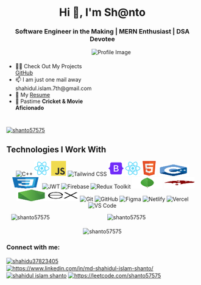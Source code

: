 <h1 align="center">Hi 👋, I'm Sh@nto</h1>

<h3 align="center">Software Engineer in the Making | MERN Enthusiast | DSA Devotee</h3>

<div style="display: flex; align-items: center; justify-content: space-between;">
    <div>
    <ul>
      <li>👨‍💻 Check Out My Projects <a href="https://github.com/Shanto57575">GitHub</a></li>
      <li>📫 I am just one mail away shahidul.islam.7th@gmail.com</li>
      <li>📄 My <a href="https://drive.google.com/file/d/14PZc0XHRW6hxw1pNiWO7d-Hw-k76_-1f/view?usp=sharing">Resume</a></li>
      <li>🎥 Pastime <strong>Cricket & Movie Aficionado</strong></li>
    </ul>
  </div>
    <img src="https://miro.medium.com/v2/resize:fit:1278/1*XC8smpR5WreT96bwSVNzjg.gif" alt="Profile Image" width="300" height="200"/>
</div>

<p align="left" style="margin-top:5px"> <a href="https://github.com/ryo-ma/github-profile-trophy"><img src="https://github-profile-trophy.vercel.app/?username=shanto57575&theme=dracula" alt="shanto57575" /></a> </p>

## Technologies I Work With

<p align="center">
  <img src="https://raw.githubusercontent.com/devicons/devicon/master/icons/cpp/cpp-original.svg" alt="C++" width="40" height="40"/>
  <img src="https://raw.githubusercontent.com/devicons/devicon/master/icons/react/react-original.svg" alt="React" width="40" height="40"/>
  <img src="https://raw.githubusercontent.com/devicons/devicon/master/icons/javascript/javascript-original.svg" alt="JavaScript" width="40" height="40"/>
  <img src="https://www.vectorlogo.zone/logos/tailwindcss/tailwindcss-icon.svg" alt="Tailwind CSS" width="40" height="40"/>
  <img src="https://raw.githubusercontent.com/devicons/devicon/master/icons/bootstrap/bootstrap-plain.svg" alt="Bootstrap" width="40" height="40"/>
  <img src="https://raw.githubusercontent.com/devicons/devicon/master/icons/react/react-original.svg" alt="React" width="40" height="40"/>
  <img src="https://raw.githubusercontent.com/devicons/devicon/master/icons/html5/html5-original.svg" alt="HTML5" width="40" height="40"/>
  <img src="https://raw.githubusercontent.com/devicons/devicon/master/icons/cplusplus/cplusplus-original.svg" alt="C++" width="80" height="30"/>
  <img src="https://raw.githubusercontent.com/devicons/devicon/master/icons/css3/css3-original.svg" alt="CSS3" width="80" height="30"/>
  <img src="https://jwt.io/img/pic_logo.svg" alt="JWT" width="80" height="30"/>
  <img src="https://www.vectorlogo.zone/logos/firebase/firebase-icon.svg" alt="Firebase" width="80" height="30"/>
  <img src="https://raw.githubusercontent.com/reduxjs/redux/master/logo/logo.png" alt="Redux Toolkit" width="80" height="30"/>
  <img src="https://raw.githubusercontent.com/devicons/devicon/master/icons/mongodb/mongodb-original.svg" alt="MongoDB" width="80" height="30"/>
  <img src="https://raw.githubusercontent.com/devicons/devicon/master/icons/mongoose/mongoose-original.svg" alt="Mongoose" width="80" height="30"/>
  <img src="https://raw.githubusercontent.com/devicons/devicon/master/icons/nodejs/nodejs-original.svg" alt="Node.js" width="80" height="30"/>
  <img src="https://raw.githubusercontent.com/devicons/devicon/master/icons/express/express-original.svg" alt="Express.js" width="80" height="30"/>
  <img src="https://iconape.com/wp-content/png_logo_vector/git-icon.png" alt="Git" width="80" height="30"/>
  <img src="https://www.vectorlogo.zone/logos/github/github-icon.svg" alt="GitHub" width="80" height="30"/>
  <img src="https://www.vectorlogo.zone/logos/figma/figma-icon.svg" alt="Figma" width="80" height="30"/>
  <img src="https://www.vectorlogo.zone/logos/netlify/netlify-icon.svg" alt="Netlify" width="80" height="30"/>
  <img src="https://www.vectorlogo.zone/logos/vercel/vercel-icon.svg" alt="Vercel" width="80" height="30"/>
  <img src="https://img.icons8.com/color/452/visual-studio-code-2019.png" alt="VS Code" width="80" height="30"/>
</p>


<div style="display: flex; justify-content: space-around; margin-bottom: 20px;">
  <img style="width: 45%;" src="https://github-readme-stats.vercel.app/api/top-langs?username=shanto57575&show_icons=true&locale=en&layout=compact" alt="shanto57575" />
  <img style="width: 45%;" src="https://github-readme-stats.vercel.app/api?username=shanto57575&show_icons=true&locale=en" alt="shanto57575" />
</div>
<div style="text-align: center;">
  <img src="https://github-readme-streak-stats.herokuapp.com/?user=shanto57575" alt="shanto57575" />
</div>

<h3 align="left">Connect with me:</h3>
<p align="left">
<a href="https://twitter.com/Shahidu37823405" target="blank"><img align="center" src="https://raw.githubusercontent.com/rahuldkjain/github-profile-readme-generator/master/src/images/icons/Social/twitter.svg" alt="shahidu37823405" height="30" width="40" /></a>
<a href="https://www.linkedin.com/in/md-shahidul-islam-shanto/" target="blank"><img align="center" src="https://raw.githubusercontent.com/rahuldkjain/github-profile-readme-generator/master/src/images/icons/Social/linked-in-alt.svg" alt="https://www.linkedin.com/in/md-shahidul-islam-shanto/" height="30" width="40" /></a>
<a href="https://www.facebook.com/profile.php?id=100021587690987" target="blank"><img align="center" src="https://raw.githubusercontent.com/rahuldkjain/github-profile-readme-generator/master/src/images/icons/Social/facebook.svg" alt="shahidul islam shanto" height="30" width="40" /></a>
<a href="https://www.instagram.com/_shanto16_3/" target="blank"><img align="center" src="https://raw.githubusercontent.com/rahuldkjain/github-profile-readme-generator/master/src/images/icons/Social/leet-code.svg" alt="https://leetcode.com/shanto57575" height="30" width="40" /></a>
</p>
